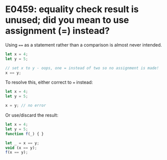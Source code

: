 # E0459: equality check result is unused; did you mean to use assignment (=) instead?

Using `==` as a statement rather than a comparison is almost never intended.

```javascript
let x = 4;
let y = 5;

// set x to y - oops, one = instead of two so no assignment is made!
x == y;
```

To resolve this, either correct to `=` instead:
```javascript
let x = 4;
let y = 5;

x = y; // no error
```

Or use/discard the result:
```javascript
let x = 4;
let y = 5;
function f(_) { }

let _ = x == y;
void (x == y);
f(x == y);
```
